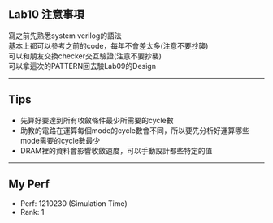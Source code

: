 ## Lab10 注意事項
寫之前先熟悉system verilog的語法  
基本上都可以參考之前的code，每年不會差太多(注意不要抄襲)  
可以和朋友交換checker交互驗證(注意不要抄襲)  
可以拿這次的PATTERN回去驗Lab09的Design  

---

## Tips
- 先算好要達到所有收斂條件最少所需要的cycle數
- 助教的電路在運算每個mode的cycle數會不同，所以要先分析好運算哪些mode需要的cycle數最少
- DRAM裡的資料會影響收斂速度，可以手動設計都些特定的值

---

## My Perf
- Perf: 1210230 (Simulation Time)
- Rank: 1
